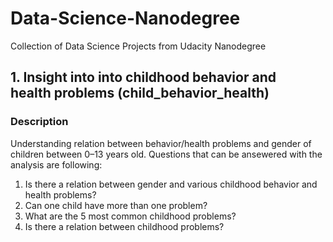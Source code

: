 # Data-Science-Nanodegree
Collection of Data Science Projects from Udacity Nanodegree
## 1. Insight into into childhood behavior and health problems (child_behavior_health)
   ### Description 
   Understanding relation between behavior/health problems and gender of children between 0–13 years old. 
   Questions that can be ansewered with the analysis are following:
   
   1. Is there a relation between gender and various childhood behavior and health problems?
   2. Can one child have more than one problem? 
   3. What are the 5 most common childhood problems?
   4. Is there a relation between childhood problems?
